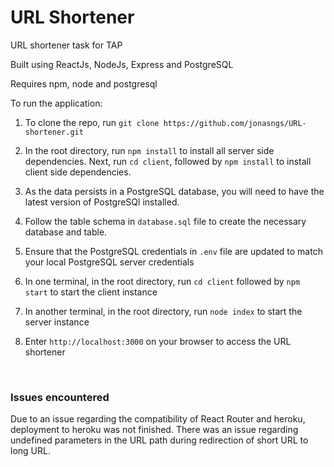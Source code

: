 # URL Shortener
URL shortener task for TAP

Built using ReactJs, NodeJs, Express and PostgreSQL

Requires npm, node and postgresql

To run the application:

1. To clone the repo, run `git clone https://github.com/jonasngs/URL-shortener.git`

2. In the root directory, run `npm install` to install all server side dependencies. Next, run `cd client`, followed by `npm install` to install client side dependencies.

3. As the data persists in a PostgreSQL database, you will need to have the latest version of PostgreSQl installed.

4. Follow the table schema in `database.sql` file to create the necessary database and table.

5. Ensure that the PostgreSQL credentials in `.env` file are updated to match your local PostgreSQL server credentials

6. In one terminal, in the root directory, run `cd client` followed by `npm start` to start the client instance

7. In another terminal, in the root directory, run `node index` to start the server instance

8. Enter `http://localhost:3000` on your browser to access the URL shortener

<br>

### Issues encountered
Due to an issue regarding the compatibility of React Router and heroku, deployment to heroku was not finished. There was an issue regarding undefined parameters in the URL path during redirection of short URL to long URL.


